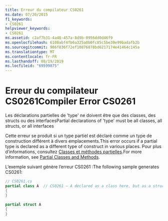 ```yaml
---
title: Erreur du compilateur CS0261
ms.date: 07/20/2015
f1_keywords:
- CS0261
helpviewer_keywords:
- CS0261
ms.assetid: c2af7b31-4a48-457a-8d9b-0956dd0d46f9
ms.openlocfilehash: 6108abf4fb6a325a0b0fc85c5be39e99badafb2b
ms.sourcegitcommit: 986f836f72ef10876878bd6217174e41464c145a
ms.translationtype: MT
ms.contentlocale: fr-FR
ms.lasthandoff: 08/19/2019
ms.locfileid: "69599875"
---
```

# <a name="compiler-error-cs0261"></a><span data-ttu-id="a4f24-102">Erreur du compilateur CS0261</span><span class="sxs-lookup"><span data-stu-id="a4f24-102">Compiler Error CS0261</span></span>
<span data-ttu-id="a4f24-103">Les déclarations partielles de 'type' ne doivent être que des classes, des structs ou des interfaces</span><span class="sxs-lookup"><span data-stu-id="a4f24-103">Partial declarations of 'type' must be all classes, all structs, or all interfaces</span></span>  
  
 <span data-ttu-id="a4f24-104">Cette erreur se produit si un type partiel est déclaré comme un type de construction différent à divers emplacements.</span><span class="sxs-lookup"><span data-stu-id="a4f24-104">This error occurs if a partial type is declared as a different type of construct in various places.</span></span> <span data-ttu-id="a4f24-105">Pour plus d’informations, consultez [Classes et méthodes partielles](../programming-guide/classes-and-structs/partial-classes-and-methods.md).</span><span class="sxs-lookup"><span data-stu-id="a4f24-105">For more information, see [Partial Classes and Methods](../programming-guide/classes-and-structs/partial-classes-and-methods.md).</span></span>  
  
 <span data-ttu-id="a4f24-106">L’exemple suivant génère l’erreur CS0261 :</span><span class="sxs-lookup"><span data-stu-id="a4f24-106">The following sample generates CS0261:</span></span>  
  
```csharp  
// CS0261.cs  
partial class A  // CS0261 – A declared as a class here, but as a struct below  
{  
}  
  
partial struct A  
{  
}  
```

